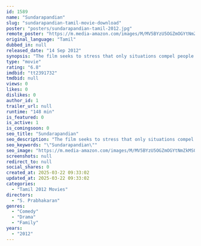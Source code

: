 ```yaml
---
id: 1589
name: "Sundarapandian"
slug: "sundarapandian-tamil-movie-download"
poster: "posters/sundarapandian-tamil-2012.jpg"
remote_poster: "https://m.media-amazon.com/images/M/MV5BYzU5OGZmOGYtNmZkMS00ODRkLTllMjItMjVhMzc4ZTM5OGU2XkEyXkFqcGc@._V1_SX300.jpg"
original_language: "Tamil"
dubbed_in: null
released_date: "14 Sep 2012"
synopsis: "The film seeks to stress that only situations compel people to change and do things that are not in their nature."
type: "movie"
rating: "6.8"
imdbid: "tt2391732"
tmdbid: null
views: 0
likes: 0
dislikes: 0
author_id: 1
trailer_url: null
runtime: "148 min"
is_featured: 0
is_active: 1
is_comingsoon: 0
seo_title: "Sundarapandian"
seo_description: "The film seeks to stress that only situations compel people to change and do things that are not in their nature."
seo_keywords: "\"Sundarapandian\""
seo_image: "https://m.media-amazon.com/images/M/MV5BYzU5OGZmOGYtNmZkMS00ODRkLTllMjItMjVhMzc4ZTM5OGU2XkEyXkFqcGc@._V1_SX300.jpg"
screenshots: null
redirect_to: null
social_shares: 0
created_at: 2025-03-22 09:33:02
updated_at: 2025-03-22 09:33:02
categories:
  - "Tamil 2012 Movies"
directors:
  - "S. Prabhakaran"
genres:
  - "Comedy"
  - "Drama"
  - "Family"
years:
  - "2012"
---
```

